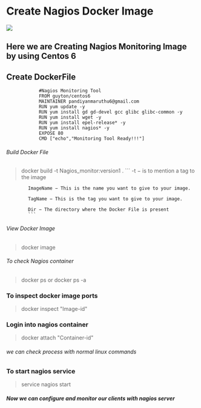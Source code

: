 # Create Nagios Docker Image
![](https://www.nagios.org/wp-content/uploads/2015/06/Nagios-Logo.jpg)
## Here we are Creating Nagios Monitoring Image by using Centos 6
## Create DockerFile 
``` vi Dockerfile
			#Nagios Monitoring Tool
			FROM guyton/centos6
			MAINTAINER pandiyanmaruthu6@gmail.com
			RUN yum update -y
			RUN yum install gd gd-devel gcc glibc glibc-common -y
			RUN yum install wget -y 
			RUN yum install epel-release* -y
			RUN yum install nagios* -y
			EXPOSE 80
			CMD ["echo","Monitoring Tool Ready!!!"]
```
###### Build Docker File
> docker build -t Nagios_monitor:version1 .
			```
			-t − is to mention a tag to the image

			ImageName − This is the name you want to give to your image.

			TagName − This is the tag you want to give to your image.

			Dir − The directory where the Docker File is present
			```
###### View Docker Image
> docker image
###### To check Nagios container
> docker ps or docker ps -a
### To inspect docker image ports
> docker inspect "Image-id"
### Login into nagios container
> docker attach "Container-id"
###### we can check process with normal linux commands
### To start nagios service
> service nagios start
##### Now we can configure and monitor our clients with nagios server
